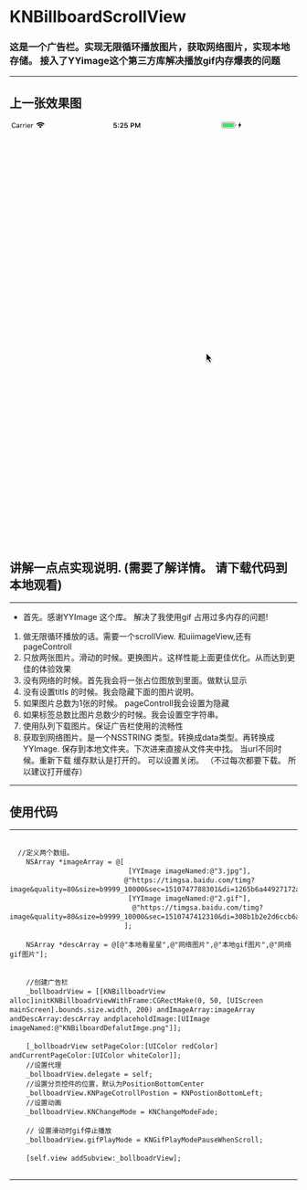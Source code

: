 
# KNBillboardScrollView 

### 这是一个广告栏。实现无限循环播放图片，获取网络图片，实现本地存储。 接入了YYimage这个第三方库解决播放gif内存爆表的问题

----
## 上一张效果图

![](https://github.com/krystalName/KNBillboardScrollView/blob/master/billboardView.gif)

## 讲解一点点实现说明. (需要了解详情。 请下载代码到本地观看)

-----
+ 首先。感谢YYImage 这个库。 解决了我使用gif 占用过多内存的问题!
1. 做无限循环播放的话。需要一个scrollView. 和uiimageView,还有pageControll
2. 只放两张图片。滑动的时候。更换图片。这样性能上面更佳优化。从而达到更佳的体验效果
3. 没有网络的时候。首先我会将一张占位图放到里面。做默认显示
4. 没有设置titls 的时候。我会隐藏下面的图片说明。
5. 如果图片总数为1张的时候。 pageControll我会设置为隐藏 
6. 如果标签总数比图片总数少的时候。我会设置空字符串。
7. 使用队列下载图片。保证广告栏使用的流畅性
8. 获取到网络图片。是一个NSSTRING 类型。转换成data类型。再转换成YYImage. 保存到本地文件夹。下次进来直接从文件夹中找。 当url不同时候。重新下载
缓存默认是打开的。 可以设置关闭。 （不过每次都要下载。 所以建议打开缓存）
----

## 使用代码
----- 
``` objc

  //定义两个数组。
    NSArray *imageArray = @[
                             [YYImage imageNamed:@"3.jpg"],
                            @"https://timgsa.baidu.com/timg?image&quality=80&size=b9999_10000&sec=1510747788301&di=1265b6a44927172a90f3bebcf088ab02&imgtype=0&src=http%3A%2F%2Fh.hiphotos.baidu.com%2Fimage%2Fpic%2Fitem%2F5243fbf2b2119313373b1edd6f380cd791238d67.jpg",
                             [YYImage imageNamed:@"2.gif"],
                              @"https://timgsa.baidu.com/timg?image&quality=80&size=b9999_10000&sec=1510747412310&di=308b1b2e2d6ccb6a35796275fc185eaf&imgtype=0&src=http%3A%2F%2Fimg.zcool.cn%2Fcommunity%2F01f90e593a4ad4a8012193a3dcf03d.gif"
                            ];
    
    NSArray *descArray = @[@"本地看星星",@"网络图片",@"本地gif图片",@"网络gif图片"];
    
    
    //创建广告栏
    _bollboadrView = [[KNBillboadrView alloc]initKNBillboadrViewWithFrame:CGRectMake(0, 50, [UIScreen mainScreen].bounds.size.width, 200) andImageArray:imageArray andDescArray:descArray andplaceholdImage:[UIImage imageNamed:@"KNBilboardDefalutImge.png"]];
    
    [_bollboadrView setPageColor:[UIColor redColor] andCurrentPageColor:[UIColor whiteColor]];
    //设置代理
    _bollboadrView.delegate = self;
    //设置分页控件的位置，默认为PositionBottomCenter
    _bollboadrView.KNPageCotrollPostion = KNPostionBottomLeft;
    //设置动画
    _bollboadrView.KNChangeMode = KNChangeModeFade;
    
    // 设置滑动时gif停止播放
    _bollboadrView.gifPlayMode = KNGifPlayModePauseWhenScroll;
    
    [self.view addSubview:_bollboadrView];
    
```
-----
